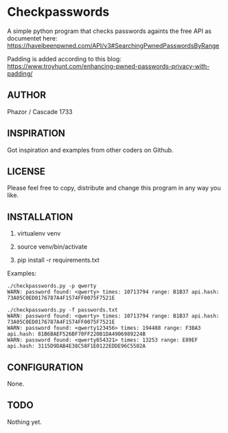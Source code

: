 # Checkpasswords

A simple python program that checks passwords againts the free API as documentet here: https://haveibeenpwned.com/API/v3#SearchingPwnedPasswordsByRange

Padding is added according to this blog: https://www.troyhunt.com/enhancing-pwned-passwords-privacy-with-padding/

## AUTHOR 

Phazor / Cascade 1733 

## INSPIRATION

Got inspiration and examples from other coders on Github.

## LICENSE

Please feel free to copy, distribute and change this program in any way you like.

## INSTALLATION

1. virtualenv venv

2. source venv/bin/activate

3. pip install -r requirements.txt

Examples:

    ./checkpasswords.py -p qwerty
    WARN: password found: <qwerty> times: 10713794 range: B1B37 api.hash: 73A05C0ED0176787A4F1574FF0075F7521E
    
    ./checkpasswords.py -f passwords.txt 
    WARN: password found: <qwerty> times: 10713794 range: B1B37 api.hash: 73A05C0ED0176787A4F1574FF0075F7521E
    WARN: password found: <qwerty123456> times: 194488 range: F3BA3 api.hash: 81B6BAEF526BF70FF220B1DA4906989224B
    WARN: password found: <qwerty654321> times: 13253 range: E89EF api.hash: 3115D9DAB4E38C58F1E0122EDDE96C5502A

## CONFIGURATION

None.

## TODO

Nothing yet.
